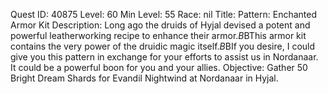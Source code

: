 Quest ID: 40875
Level: 60
Min Level: 55
Race: nil
Title: Pattern: Enchanted Armor Kit
Description: Long ago the druids of Hyjal devised a potent and powerful leatherworking recipe to enhance their armor.$B$BThis armor kit contains the very power of the druidic magic itself.$B$BIf you desire, I could give you this pattern in exchange for your efforts to assist us in Nordanaar. It could be a powerful boon for you and your allies.
Objective: Gather 50 Bright Dream Shards for Evandil Nightwind at Nordanaar in Hyjal.
